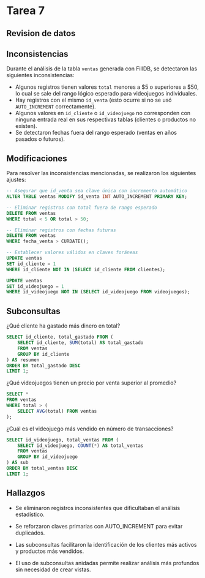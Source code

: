 # Tarea 7
## Revision de datos 

## Inconsistencias

Durante el análisis de la tabla `ventas` generada con FillDB, se detectaron las siguientes inconsistencias:

- Algunos registros tienen valores `total` menores a $5 o superiores a $50, lo cual se sale del rango lógico esperado para videojuegos individuales.
- Hay registros con el mismo `id_venta` (esto ocurre si no se usó `AUTO_INCREMENT` correctamente).
- Algunos valores en `id_cliente` o `id_videojuego` no corresponden con ninguna entrada real en sus respectivas tablas (clientes o productos no existen).
- Se detectaron fechas fuera del rango esperado (ventas en años pasados o futuros).


## Modificaciones 

Para resolver las inconsistencias mencionadas, se realizaron los siguientes ajustes:

```sql
-- Asegurar que id_venta sea clave única con incremento automático
ALTER TABLE ventas MODIFY id_venta INT AUTO_INCREMENT PRIMARY KEY;

-- Eliminar registros con total fuera de rango esperado
DELETE FROM ventas
WHERE total < 5 OR total > 50;

-- Eliminar registros con fechas futuras
DELETE FROM ventas
WHERE fecha_venta > CURDATE();

-- Establecer valores válidos en claves foráneas
UPDATE ventas
SET id_cliente = 1
WHERE id_cliente NOT IN (SELECT id_cliente FROM clientes);

UPDATE ventas
SET id_videojuego = 1
WHERE id_videojuego NOT IN (SELECT id_videojuego FROM videojuegos);
```

## Subconsultas 

¿Qué cliente ha gastado más dinero en total?

```sql
SELECT id_cliente, total_gastado FROM (
    SELECT id_cliente, SUM(total) AS total_gastado
    FROM ventas
    GROUP BY id_cliente
) AS resumen
ORDER BY total_gastado DESC
LIMIT 1;
```
¿Qué videojuegos tienen un precio por venta superior al promedio?
```sql
SELECT *
FROM ventas
WHERE total > (
    SELECT AVG(total) FROM ventas
);
```
¿Cuál es el videojuego más vendido en número de transacciones?
```sql
SELECT id_videojuego, total_ventas FROM (
    SELECT id_videojuego, COUNT(*) AS total_ventas
    FROM ventas
    GROUP BY id_videojuego
) AS sub
ORDER BY total_ventas DESC
LIMIT 1;
```
## Hallazgos
- Se eliminaron registros inconsistentes que dificultaban el análisis estadístico.

- Se reforzaron claves primarias con AUTO_INCREMENT para evitar duplicados.

- Las subconsultas facilitaron la identificación de los clientes más activos y productos más vendidos.

- El uso de subconsultas anidadas permite realizar análisis más profundos sin necesidad de crear vistas.
